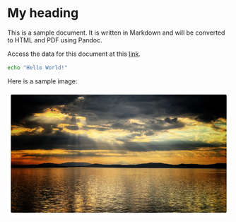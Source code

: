 # My heading

This is a sample document. It is written in Markdown and will be converted to HTML and PDF using Pandoc.

Access the data for this document at this [link](https://www.dropbox.com/scl/fi/84mfewmngs7trei6wa52i/document_three.tar.gz?rlkey=zsoyj7is7piwmz5mpjjparota&dl=0).

```bash
echo "Hello World!"
```

Here is a sample image:

![This is a sample image](includes/8d674c7afb7cfe624fdcb5625c5b9911.jpg)
